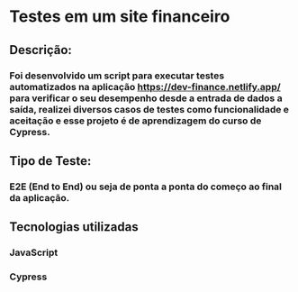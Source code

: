 # Testes em um site financeiro

## Descrição: 
### Foi desenvolvido um script para executar testes automatizados na aplicação https://dev-finance.netlify.app/ para verificar o seu desempenho desde a entrada de dados a saída, realizei diversos casos de testes como funcionalidade e aceitação e esse projeto é de aprendizagem do curso de Cypress.
## Tipo de Teste:
### E2E (End to End) ou seja de ponta a ponta do começo ao final da aplicação.
## Tecnologias utilizadas
### JavaScript
### Cypress 
